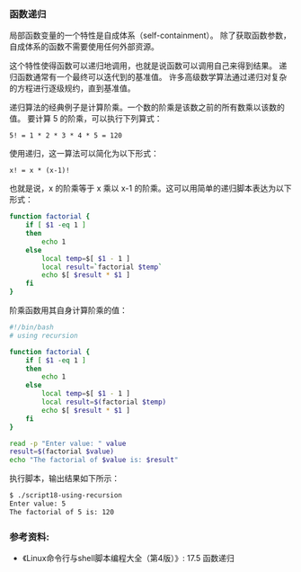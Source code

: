 ### 函数递归

局部函数变量的一个特性是自成体系（self-containment）。
除了获取函数参数，自成体系的函数不需要使用任何外部资源。

这个特性使得函数可以递归地调用，也就是说函数可以调用自己来得到结果。
递归函数通常有一个最终可以迭代到的基准值。
许多高级数学算法通过递归对复杂的方程进行逐级规约，直到基准值。

递归算法的经典例子是计算阶乘。一个数的阶乘是该数之前的所有数乘以该数的值。
要计算 5 的阶乘，可以执行下列算式：

```
5! = 1 * 2 * 3 * 4 * 5 = 120
```

使用递归，这一算法可以简化为以下形式：

```
x! = x * (x-1)!
```

也就是说，x 的阶乘等于 x 乘以 x-1 的阶乘。这可以用简单的递归脚本表达为以下形式：

```bash
function factorial {
    if [ $1 -eq 1 ]
    then
        echo 1
    else
        local temp=$[ $1 - 1 ]
        local result=`factorial $temp`
        echo $[ $result * $1 ]
    fi
}
```

阶乘函数用其自身计算阶乘的值：

```bash
#!/bin/bash
# using recursion

function factorial {
	if [ $1 -eq 1 ]
	then
		echo 1
	else
		local temp=$[ $1 - 1 ]
		local result=$(factorial $temp)
		echo $[ $result * $1 ]
	fi
}

read -p "Enter value: " value
result=$(factorial $value)
echo "The factorial of $value is: $result"
```

执行脚本，输出结果如下所示：

```bash
$ ./script18-using-recursion
Enter value: 5
The factorial of 5 is: 120
```


### 参考资料:
- 《Linux命令行与shell脚本编程大全（第4版）》: 17.5 函数递归



